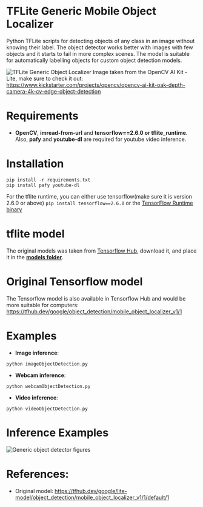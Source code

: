 # TFLite Generic Mobile Object Localizer
Python TFLite scripts for detecting objects of any class in an image without knowing their label. The object detector works better with images with few objects and it starts to fail in more complex scenes. The model is suitable for automatically labelling objects for custom object detection models.

![TFLite Generic Object Localizer](https://github.com/ibaiGorordo/TFLite-Generic-Mobile-Object-Localizer/blob/main/docs/img/output.jpg)
Image taken from the OpenCV AI Kit - Lite, make sure to check it out: https://www.kickstarter.com/projects/opencv/opencv-ai-kit-oak-depth-camera-4k-cv-edge-object-detection

# Requirements

 * **OpenCV**, **imread-from-url** and **tensorflow==2.6.0 or tflite_runtime**. Also, **pafy** and **youtube-dl** are required for youtube video inference. 
 
# Installation
```
pip install -r requirements.txt
pip install pafy youtube-dl
```

For the tflite runtime, you can either use tensorflow(make sure it is version 2.6.0 or above) `pip install tensorflow==2.6.0` or the [TensorFlow Runtime binary](https://github.com/PINTO0309/TensorflowLite-bin)

# tflite model
The original models was taken from [Tensorflow Hub](https://tfhub.dev/google/lite-model/object_detection/mobile_object_localizer_v1/1/default/1), download it, and place it in the **[models folder](https://github.com/ibaiGorordo/TFLite-Generic-Mobile-Object-Localizer/tree/main/models)**. 

# Original Tensorflow model
The Tensorflow model is also available in Tensorflow Hub and would be more suitable for computers: https://tfhub.dev/google/object_detection/mobile_object_localizer_v1/1
 
# Examples

 * **Image inference**:
 
 ```
 python imageObjectDetection.py 
 ```
 
 * **Webcam inference**:
 
 ```
 python webcamObjectDetection.py 
 ```
 
  * **Video inference**:
 
 ```
 python videoObjectDetection.py
 ```

# Inference Examples

 ![Generic object detector figures](https://github.com/ibaiGorordo/TFLite-Generic-Mobile-Object-Localizer/blob/main/docs/img/genericObjectLocalizer.gif)

# References:
* Original model: https://tfhub.dev/google/lite-model/object_detection/mobile_object_localizer_v1/1/default/1

